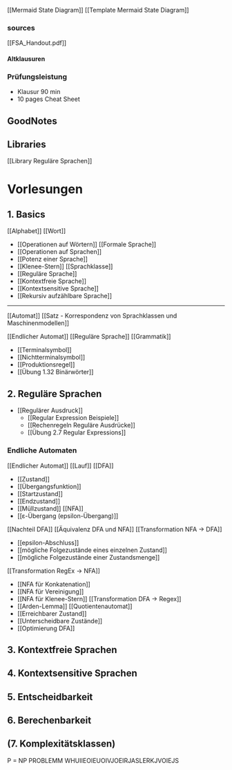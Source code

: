 [[Mermaid State Diagram]]
[[Template Mermaid State Diagram]]

### sources
[[FSA_Handout.pdf]]

#### Altklausuren
### Prüfungsleistung
- Klausur 90 min
- 10 pages Cheat Sheet
## GoodNotes


## Libraries
[[Library Reguläre Sprachen]]

# Vorlesungen
## 1. Basics
[[Alphabet]]
[[Wort]]
- [[Operationen auf Wörtern]]
[[Formale Sprache]]
- [[Operationen auf Sprachen]]
- [[Potenz einer Sprache]]
- [[Klenee-Stern]]
[[Sprachklasse]]
- [[Reguläre Sprache]]
- [[Kontextfreie Sprache]]
- [[Kontextsensitive Sprache]]
- [[Rekursiv aufzählbare Sprache]]

---
[[Automat]]
[[Satz - Korrespondenz von Sprachklassen und Maschinenmodellen]]

[[Endlicher Automat]]
[[Reguläre Sprache]]
[[Grammatik]]
- [[Terminalsymbol]]
- [[Nichtterminalsymbol]]
- [[Produktionsregel]]
- [[Übung 1.32 Binärwörter]]
## 2. Reguläre Sprachen
- [[Regulärer Ausdruck]]
	- [[Regular Expression Beispiele]]
	- [[Rechenregeln Reguläre Ausdrücke]]
	- [[Übung 2.7 Regular Expressions]]

### Endliche Automaten
[[Endlicher Automat]]
[[Lauf]]
[[DFA]]
- [[Zustand]]
- [[Übergangsfunktion]]
- [[Startzustand]]
- [[Endzustand]]
- [[Müllzustand]]
[[NFA]]
- [[ε-Übergang (epsilon-Übergang)]]

[[Nachteil DFA]]
[[Äquivalenz DFA und NFA]]
[[Transformation NFA -> DFA]]
- [[epsilon-Abschluss]]
- [[mögliche Folgezustände eines einzelnen Zustand]]
- [[mögliche Folgezustände einer Zustandsmenge]]

[[Transformation RegEx -> NFA]]
- [[NFA für Konkatenation]]
- [[NFA für Vereinigung]]
- [[NFA für Klenee-Stern]]
[[Transformation DFA -> Regex]]
- [[Arden-Lemma]]
[[Quotientenautomat]]
- [[Erreichbarer Zustand]]
- [[Unterscheidbare Zustände]]
- [[Optimierung DFA]]
## 3. Kontextfreie Sprachen

## 4. Kontextsensitive Sprachen

## 5. Entscheidbarkeit

## 6. Berechenbarkeit

## (7. Komplexitätsklassen)
P = NP PROBLEMM WHUIIEOIEUOIVJOEIRJASLERKJVOIEJS

